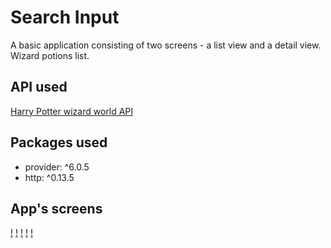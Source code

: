# Search Input

A basic application consisting of two screens - a list view and a detail view. 
Wizard potions list.

## API used

[Harry Potter wizard world API](https://wizard-world-api.herokuapp.com/swagger/index.html)

## Packages used

* provider: ^6.0.5
* http: ^0.13.5

## App's screens

[!](01.png)
[!](02.png)
[!](03.png)
[!](04.png)
[!](05.png)
